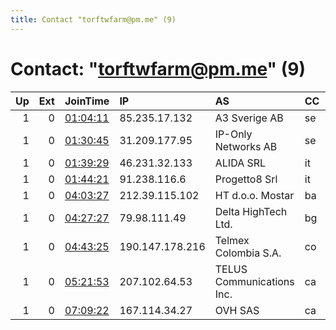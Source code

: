 ```yaml
---
title: Contact "torftwfarm@pm.me" (9)
---
```


# Contact: "torftwfarm@pm.me" (9)

|   Up |   Ext | JoinTime                                                                                            | IP              | AS                        | CC   |   ORp |   Dirp | OS    | Version   | Nickname     |   eFamMembers |
|-----:|------:|:----------------------------------------------------------------------------------------------------|:----------------|:--------------------------|:-----|------:|-------:|:------|:----------|:-------------|--------------:|
|    1 |     0 | [01:04:11](https://metrics.torproject.org/rs.html#details/9ED7A762FD2C082F1ACC1F54EC3A39FF17D2FC3E) | 85.235.17.132   | A3 Sverige AB             | se   |     1 |      2 | Linux | 0.4.5.6   | moomoofarm4  |             1 |
|    1 |     0 | [01:30:45](https://metrics.torproject.org/rs.html#details/7E8BAD903B33F12776F75A0FE16E6D3CA8EBC466) | 31.209.177.95   | IP-Only Networks AB       | se   |     1 |      2 | Linux | 0.4.5.6   | moomoofarm5  |             1 |
|    1 |     0 | [01:39:29](https://metrics.torproject.org/rs.html#details/35AAA4B41411597DE7A1AF78A9A1B5FA9CE99365) | 46.231.32.133   | ALIDA SRL                 | it   |     1 |      2 | Linux | 0.4.5.6   | moomoofarm6  |             1 |
|    1 |     0 | [01:44:21](https://metrics.torproject.org/rs.html#details/F20C3DD10E749D97E3BB90DCA93B077222946A64) | 91.238.116.6    | Progetto8 Srl             | it   |     1 |      2 | Linux | 0.4.5.6   | moomoofarm7  |             1 |
|    1 |     0 | [04:03:27](https://metrics.torproject.org/rs.html#details/9F9B4C6B299FE83B562A4330504F880C025CB9FA) | 212.39.115.102  | HT d.o.o. Mostar          | ba   |     1 |      2 | Linux | 0.4.5.6   | moomoofarm8  |             1 |
|    1 |     0 | [04:27:27](https://metrics.torproject.org/rs.html#details/CB78829FE49D111E5267E7B9CD367B34D522FCDC) | 79.98.111.49    | Delta HighTech Ltd.       | bg   |     1 |      2 | Linux | 0.4.5.6   | moomoofarm9  |             1 |
|    1 |     0 | [04:43:25](https://metrics.torproject.org/rs.html#details/8902C0FD5CAF0F4AF5873ACA0830A02B95D500DF) | 190.147.178.216 | Telmex Colombia S.A.      | co   |     1 |      2 | Linux | 0.4.5.6   | moomoofarm10 |             1 |
|    1 |     0 | [05:21:53](https://metrics.torproject.org/rs.html#details/9D8C34F23C80BE57D62EFC6028D35E3043964E98) | 207.102.64.53   | TELUS Communications Inc. | ca   |     1 |      2 | Linux | 0.4.5.6   | moomoofarm11 |             1 |
|    1 |     0 | [07:09:22](https://metrics.torproject.org/rs.html#details/6A2E4CCBB44027E27A80E97935203B66317017D9) | 167.114.34.27   | OVH SAS                   | ca   |     1 |      2 | Linux | 0.4.5.6   | moomoofarm12 |             1 |
